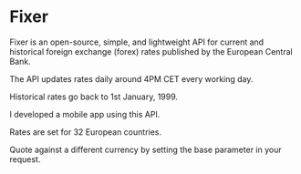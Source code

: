 # Fixer

Fixer is an open-source, simple, and lightweight API for current and historical foreign exchange (forex) rates published by the European Central Bank.

The API updates rates daily around 4PM CET every working day.
 
Historical rates go back to 1st January, 1999.

I developed a mobile app using this API.

Rates are set for 32 European countries.

Quote against a different currency by setting the base parameter in your request.
